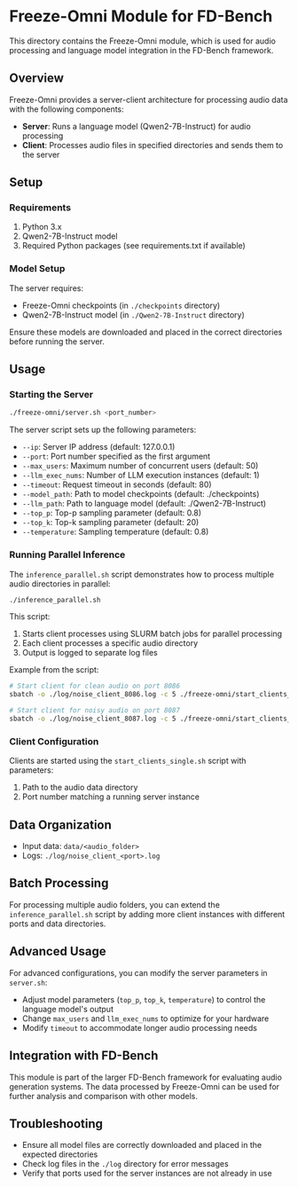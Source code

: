 # Freeze-Omni Module for FD-Bench

This directory contains the Freeze-Omni module, which is used for audio processing and language model integration in the FD-Bench framework.

## Overview

Freeze-Omni provides a server-client architecture for processing audio data with the following components:

- **Server**: Runs a language model (Qwen2-7B-Instruct) for audio processing
- **Client**: Processes audio files in specified directories and sends them to the server

## Setup

### Requirements

1. Python 3.x
2. Qwen2-7B-Instruct model
3. Required Python packages (see requirements.txt if available)

### Model Setup

The server requires:
- Freeze-Omni checkpoints (in `./checkpoints` directory)
- Qwen2-7B-Instruct model (in `./Qwen2-7B-Instruct` directory)

Ensure these models are downloaded and placed in the correct directories before running the server.

## Usage

### Starting the Server

```bash
./freeze-omni/server.sh <port_number>
```

The server script sets up the following parameters:
- `--ip`: Server IP address (default: 127.0.0.1)
- `--port`: Port number specified as the first argument
- `--max_users`: Maximum number of concurrent users (default: 50)
- `--llm_exec_nums`: Number of LLM execution instances (default: 1)
- `--timeout`: Request timeout in seconds (default: 80)
- `--model_path`: Path to model checkpoints (default: ./checkpoints)
- `--llm_path`: Path to language model (default: ./Qwen2-7B-Instruct)
- `--top_p`: Top-p sampling parameter (default: 0.8)
- `--top_k`: Top-k sampling parameter (default: 20)
- `--temperature`: Sampling temperature (default: 0.8)

### Running Parallel Inference

The `inference_parallel.sh` script demonstrates how to process multiple audio directories in parallel:

```bash
./inference_parallel.sh
```

This script:
1. Starts client processes using SLURM batch jobs for parallel processing
2. Each client processes a specific audio directory
3. Output is logged to separate log files

Example from the script:
```bash
# Start client for clean audio on port 8086
sbatch -o ./log/noise_client_8086.log -c 5 ./freeze-omni/start_clients_single.sh "data/cosyvoice2-single-round-combine-easy" 8086

# Start client for noisy audio on port 8087
sbatch -o ./log/noise_client_8087.log -c 5 ./freeze-omni/start_clients_single.sh "data/cosyvoice2-single-round-combine-easy-noisy-gap-0dB" 8087
```

### Client Configuration

Clients are started using the `start_clients_single.sh` script with parameters:
1. Path to the audio data directory
2. Port number matching a running server instance

## Data Organization

- Input data: `data/<audio_folder>`
- Logs: `./log/noise_client_<port>.log`

## Batch Processing

For processing multiple audio folders, you can extend the `inference_parallel.sh` script by adding more client instances with different ports and data directories.

## Advanced Usage

For advanced configurations, you can modify the server parameters in `server.sh`:

- Adjust model parameters (`top_p`, `top_k`, `temperature`) to control the language model's output
- Change `max_users` and `llm_exec_nums` to optimize for your hardware
- Modify `timeout` to accommodate longer audio processing needs

## Integration with FD-Bench

This module is part of the larger FD-Bench framework for evaluating audio generation systems. The data processed by Freeze-Omni can be used for further analysis and comparison with other models.

## Troubleshooting

- Ensure all model files are correctly downloaded and placed in the expected directories
- Check log files in the `./log` directory for error messages
- Verify that ports used for the server instances are not already in use
